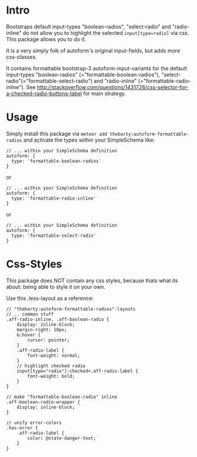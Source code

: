 # Intro
Bootstraps default input-types "boolean-radios", "select-radio" and "radio-inline" do not allow you to highlight the selected ``input[type=radio]`` via css. This package allows you to do it.

It is a very simply folk of autoform's original input-fields, but adds more css-classes.

It contains formattable bootstrap-3 autoform-input-variants for the default input-types "boolean-radios" (="formattable-boolean-radios"), "select-radio"(="formattable-select-radio") and "radio-inline" (="formattable-radio-inline"). See http://stackoverflow.com/questions/1431726/css-selector-for-a-checked-radio-buttons-label for main strategy.

# Usage
Simply install this package via ``meteor add thebarty:autoform-formattable-radios`` and activate the types within your SimpleSchema like:

```
// ... within your SimpleSchema definition
autoform: {
  type: 'formattable-boolean-radios'
}
```

or

```
// ... within your SimpleSchema definition
autoform: {
  type: 'formattable-radio-inline'
}
```

or

```
// ... within your SimpleSchema definition
autoform: {
  type: 'formattable-select-radio'
}
```

# Css-Styles
This package does NOT contain any css styles, because thats what its about: being able to style it on your own.

Use this .less-layout as a reference:

```
// "thebarty:autoform-formattable-radios"-layouts
// .. common stuff
.aff-radio-inline, .aff-boolean-radio {
	display: inline-block;
	margin-right: 10px;
	&:hover {
		cursor: pointer;
	}
	.aff-radio-label {
		font-weight: normal;
	}
	// highlight checked radio
	input[type="radio"]:checked+.aff-radio-label {
		font-weight: bold;
	}
}

// make "formattable-boolean-radio" inline
.aff-boolean-radio-wrapper {
	display: inline-block;
}

// unify error-colors
.has-error {
	.aff-radio-label {
		color: @state-danger-text;
	}
}
```
